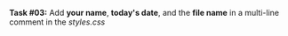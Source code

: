 **Task #03:** Add **your name**, **today's date**, and the **file name** in a multi-line comment in the *styles.css*